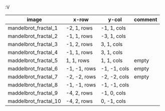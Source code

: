 :V

| image              | x-row     | y-col    | comment  |
| ------------------ | --------- | -------- | -------- |
|mandelbrot_fractal_1|-2, 1, rows|-1, 1, cols| |
|mandelbrot_fractal_2|-1, 1, rows|-3, 1, cols| |
|mandelbrot_fractal_3|-1, 2, rows|3, 1, cols| |
|mandelbrot_fractal_4|-1, 1, rows|3, 1, cols| |
|maddelbrot_fractal_5|1, 1, rows|1, 1, cols| empty |
|maddelbrot_fractal_6|-1, -1, rows|-1, -1, cols| empty |
|maddelbrot_fractal_7|-2, -2, rows|-2, -2, cols| empty |
|maddelbrot_fractal_8|-1, -1, rows|-1, -1, cols| |
|maddelbrot_fractal_9|-4, 2, rows|-1, 0, cols| |
|maddelbrot_fractal_10|-4, 2, rows|0, -1, cols| |